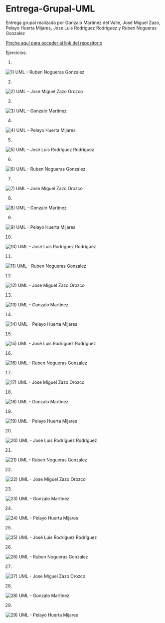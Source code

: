 # Entrega-Grupal-UML

Entrega grupal realizada por Gonzalo Martínez del Valle, José Miguel Zazo, Pelayo Huerta Mijares, Jose Luis Rodriguez Rodriguez y Ruben Nogueras Gonzalez

[Pinche aquí para acceder al link del repositorio](https://github.com/rnoguer22/Entrega-Grupal-UML.git)

Ejercicios:

1)
![1) UML - Ruben Nogueras Gonzalez](https://user-images.githubusercontent.com/91721762/152857412-398b1c72-42cc-4695-abd8-95982eb3902d.png)

2)
![2) UML -  Jose Miguel Zazo Orozco](https://user-images.githubusercontent.com/91785177/153486430-76f8d15b-060a-4ba8-bc4b-fe003ac02274.png)

3)
![3) UML - Gonzalo Martínez](https://user-images.githubusercontent.com/91721237/153052368-58d34a8d-c9d4-4e44-b382-13f2c91087e2.png)

4)
![4) UML - Pelayo Huerta Mijares](https://user-images.githubusercontent.com/91721764/153464279-66f31bca-c98d-4590-bb29-db1b64ae4864.png)

5)
![5) UML - José Luis Rodríguez Rodríguez](https://user-images.githubusercontent.com/91721888/152859669-256598d0-5240-4f64-bc41-cbffa3b6a695.png)

6)
![6) UML - Ruben Nogueras Gonzalez](https://user-images.githubusercontent.com/91721762/152857453-832ed0e7-d7ac-4298-a183-381050469050.png)

7)
![7) UML -  Jose Miguel Zazo Orozco](https://user-images.githubusercontent.com/91785177/153481299-9eb8c14d-9eaf-4538-ad2c-f237165e0e26.png)

8)
![8) UML - Gonzalo Martínez](https://user-images.githubusercontent.com/91721237/153052403-a01e08b8-e684-43b0-ac0c-998a3af9fc67.png)

9)
![9) UML - Pelayo Huerta Mijares](https://user-images.githubusercontent.com/91721764/153464481-b882c77b-5008-4846-a693-13dc2290dee2.png)

10)
![10) UML - José Luis Rodríguez Rodríguez](https://user-images.githubusercontent.com/91721888/152859801-a6d16c86-2edb-4af8-9f39-3677611f113f.png)

11)
![11) UML - Ruben Nogueras Gonzalez](https://user-images.githubusercontent.com/91721762/152857505-dca8633b-b729-468b-93bf-28654f7bd07a.png)

12)
![12) UML -  Jose Miguel Zazo Orozco](https://user-images.githubusercontent.com/91785177/153486345-a6e5dcfb-a288-4ca8-9c17-60b002c4d3df.png)


13)
![13) UML - Gonzalo Martínez](https://user-images.githubusercontent.com/91721237/153052458-f5c42e5d-d5f7-42fc-9b7b-8c4b9469a807.png)

14)
![14) UML - Pelayo Huerta Mijares](https://user-images.githubusercontent.com/91721764/153464566-aac6407c-8a91-44d5-ada4-6ed22e61b905.png)

15)
![15) UML - José Luis Rodríguez Rodríguez](https://user-images.githubusercontent.com/91721888/152859843-99e2efc0-aace-4a39-8119-dd619ae1bac4.png)

16)
![16) UML - Ruben Nogueras Gonzalez](https://user-images.githubusercontent.com/91721762/152857542-4012c7dc-ace2-428a-a945-2a6c1f732a6f.png)

17)
![17) UML -  Jose Miguel Zazo Orozco](https://user-images.githubusercontent.com/91785177/153486091-858474eb-d430-40bb-a9cb-3747ed3a21f3.png)


18)
![18) UML - Gonzalo Martínez](https://user-images.githubusercontent.com/91721237/153257020-90c0e294-28d5-4745-8b19-95465512d3af.png)

19)
![19) UML - Pelayo Huerta Mijares](https://user-images.githubusercontent.com/91721764/153464622-69e37f7b-d0db-44fb-ab8a-ed5ee1f0eedb.png)

20)
![20) UML - José Luis Rodríguez Rodríguez](https://user-images.githubusercontent.com/91721888/152859880-0123b15a-d5f9-4c3a-9cc0-c9576bd1aa91.png)

21)
![21) UML - Ruben Nogueras Gonzalez](https://user-images.githubusercontent.com/91721762/152857579-97eb824f-9a58-416d-a767-c06223533dbf.png)

22)
![22) UML -  Jose Miguel Zazo Orozco](https://user-images.githubusercontent.com/91785177/153485998-50325ab3-35c9-4bcb-9c2e-512a0c229589.png)

23)
![23) UML - Gonzalo Martínez](https://user-images.githubusercontent.com/91721237/153257053-e249835f-b6b2-42d4-a32e-c6b53ea7c608.png)

24)
![24) UML - Pelayo Huerta Mijares](https://user-images.githubusercontent.com/91721764/153464653-57791279-dbf3-4ec2-b65f-eddfbfdc1167.png)

25)
![25) UML - José Luis Rodríguez Rodríguez](https://user-images.githubusercontent.com/91721888/152859928-5582d630-43ec-42ac-8384-738630c588f3.png)

26)
![26) UML - Ruben Nogueras Gonzalez](https://user-images.githubusercontent.com/91721762/152857612-ecc8a9d5-37b5-41d9-a0d9-3138999c498f.png)

27)
![27) UML -  Jose Miguel Zazo Orozco](https://user-images.githubusercontent.com/91785177/153485461-7f92435c-ad69-4643-9785-acd5d042f422.png)

28)
![28) UML - Gonzalo Martínez](https://user-images.githubusercontent.com/91721237/153257120-eaa30614-5397-4409-aae0-7df053bb6242.png)

29)
![29) UML - Pelayo Huerta Mijares](https://user-images.githubusercontent.com/91721764/153464759-724ef07a-efb2-4aa4-8525-d8b3b30cb0d8.png)


